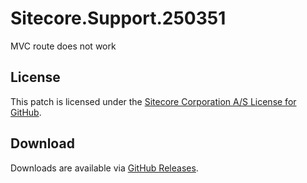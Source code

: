 # Sitecore.Support.250351
MVC route does not work

## License  
This patch is licensed under the [Sitecore Corporation A/S License for GitHub](https://github.com/sitecoresupport/Sitecore.Support.250351/blob/master/LICENSE).  

## Download  
Downloads are available via [GitHub Releases](https://github.com/sitecoresupport/Sitecore.Support.250351/releases).  
